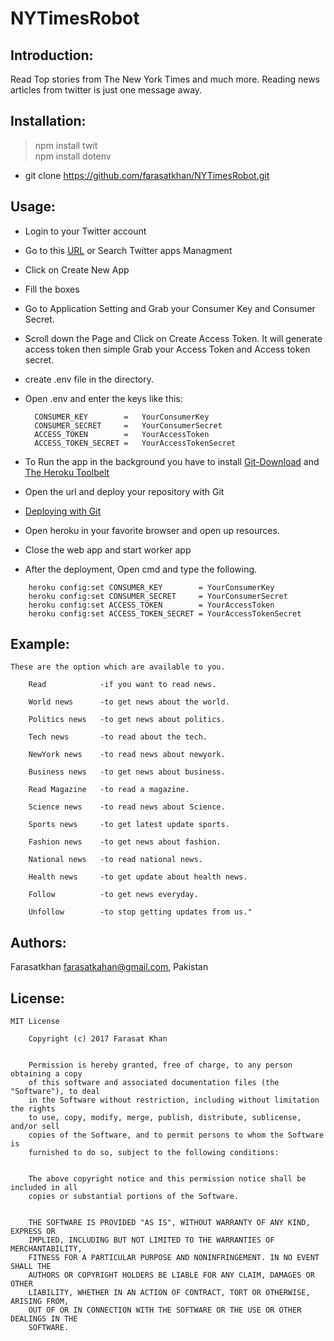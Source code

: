# NYTimesRobot


Introduction:
--------------
Read Top stories from The New York Times and much more. Reading news articles from twitter is just one message away.<br />

Installation:
------------------
> npm install twit <br />
> npm install dotenv

- git clone https://github.com/farasatkhan/NYTimesRobot.git

Usage:
------------------
- Login to your Twitter account<br />
- Go to this [URL](https://apps.twitter.com/) or Search Twitter apps Managment<br />
- Click on Create New App<br />
- Fill the boxes<br />
- Go to Application Setting and Grab your Consumer Key and Consumer Secret. <br />
- Scroll down the Page and Click on Create Access Token. It will generate access token then simple Grab your Access Token and Access token secret.<br />
- create .env file in the directory.<br />

- Open .env and enter the keys like this:
  
  ```
	CONSUMER_KEY        =	YourConsumerKey	
	CONSUMER_SECRET     =	YourConsumerSecret
	ACCESS_TOKEN        =	YourAccessToken
	ACCESS_TOKEN_SECRET =	YourAccessTokenSecret
  ```

- To Run the app in the background you have to install [Git-Download](https://git-scm.com/downloads) and [The Heroku Toolbelt](https://devcenter.heroku.com/articles/heroku-cli#download-and-install)
- Open the url and deploy your repository with Git
- [Deploying with Git](https://devcenter.heroku.com/articles/git)
- Open heroku in your favorite browser and open up resources.
- Close the web app and start worker app
- After the deployment, Open cmd and type the following.

```
	heroku config:set CONSUMER_KEY        = YourConsumerKey 
	heroku config:set CONSUMER_SECRET     = YourConsumerSecret 
	heroku config:set ACCESS_TOKEN        = YourAccessToken 
	heroku config:set ACCESS_TOKEN_SECRET = YourAccessTokenSecret
```

Example:
------------------
```
These are the option which are available to you.

	Read 			-if you want to read news. 

	World news  	-to get news about the world. 

	Politics news 	-to get news about politics. 

	Tech news 		-to read about the tech.

	NewYork news 	-to read news about newyork.

	Business news 	-to get news about business.

	Read Magazine 	-to read a magazine. 

	Science news 	-to read news about Science. 

	Sports news 	-to get latest update sports.

	Fashion news 	-to get news about fashion.

	National news 	-to read national news.

	Health news 	-to get update about health news.

	Follow 			-to get news everyday. 

	Unfollow 		-to stop getting updates from us."
```

Authors:
------------------
  Farasatkhan farasatkahan@gmail.com, Pakistan

License:
------------------

	
```
MIT License

	Copyright (c) 2017 Farasat Khan
	

	Permission is hereby granted, free of charge, to any person obtaining a copy
	of this software and associated documentation files (the "Software"), to deal
	in the Software without restriction, including without limitation the rights
	to use, copy, modify, merge, publish, distribute, sublicense, and/or sell
	copies of the Software, and to permit persons to whom the Software is
	furnished to do so, subject to the following conditions:
	

	The above copyright notice and this permission notice shall be included in all
	copies or substantial portions of the Software.
	

	THE SOFTWARE IS PROVIDED "AS IS", WITHOUT WARRANTY OF ANY KIND, EXPRESS OR
	IMPLIED, INCLUDING BUT NOT LIMITED TO THE WARRANTIES OF MERCHANTABILITY,
	FITNESS FOR A PARTICULAR PURPOSE AND NONINFRINGEMENT. IN NO EVENT SHALL THE
	AUTHORS OR COPYRIGHT HOLDERS BE LIABLE FOR ANY CLAIM, DAMAGES OR OTHER
	LIABILITY, WHETHER IN AN ACTION OF CONTRACT, TORT OR OTHERWISE, ARISING FROM,
	OUT OF OR IN CONNECTION WITH THE SOFTWARE OR THE USE OR OTHER DEALINGS IN THE
	SOFTWARE.

```